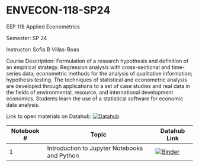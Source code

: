 # ENVECON-118-SP24
EEP 118 Applied Econometrics

Semester: SP 24

Instructor: Sofia B Villas-Boas

Course Description: Formulation of a research hypothesis and definition of an empirical strategy. Regression analysis with cross-sectional and time-series data; econometric methods for the analysis of qualitative information; hypothesis testing. The techniques of statistical and econometric analysis are developed through applications to a set of case studies and real data in the fields of environmental, resource, and international development economics. Students learn the use of a statistical software for economic data analysis. 

Link to open materials on Datahub: [![Datahub](https://img.shields.io/badge/Launch-UCB%20Datahub-blue.svg)](
https://r.datahub.berkeley.edu/hub/user-redirect/git-pull?repo=https%3A%2F%2Fgithub.com%2Fds-modules%2FENVECON-118-SP24&urlpath=tree%2FENVECON-118-SP24%2F&branch=main)


| Notebook # | Topic                                               | Datahub Link                                                                                                                                                                                                                                              |
|------------|-----------------------------------------------------|-----------------------------------------------------------------------------------------------------------------------------------------------------------------------------------------------------------------------------------------------------------|
| 1          | Introduction to Jupyter Notebooks and Python | [![Binder](https://img.shields.io/badge/Launch-UCB%20Datahub-blue.svg)](https://datahub.berkeley.edu/hub/user-redirect/git-pull?repo=https%3A%2F%2Fgithub.com%2Fds-modules%2FENVECON-118-SP24&urlpath=tree%2F&branch=main) |



